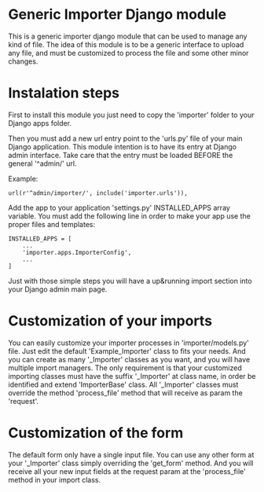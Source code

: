# Generic Importer Django module

This is a generic importer django module that can be used to
manage any kind of file. The idea of this module is to be a
generic interface to upload any file, and must be customized to
process the file and some other minor changes.

# Instalation steps

First to install this module you just need to copy the 'importer'
folder to your Django apps folder.

Then you must add a new url entry point to the 'urls.py' file
of your main Django application. This module intention is to have
its entry at Django admin interface. Take care that the entry
must be loaded BEFORE the general '^admin/' url.

Example:

    url(r'^admin/importer/', include('importer.urls')),

Add the app to your application 'settings.py' INSTALLED_APPS
array variable. You must add the following line in order to
make your app use the proper files and templates:

    INSTALLED_APPS = [
        ...
        'importer.apps.ImporterConfig',
        ...
    ]

Just with those simple steps you will have a up&running import
section into your Django admin main page.

# Customization of your imports

You can easily customize your importer processes in 'importer/models.py'
file. Just edit the default 'Example_Importer' class to fits your needs.
And you can create as many '_Importer' classes as you want, and you will
have multiple import managers.
The only requirement is that your customized importing classes must have
the suffix '_Importer' at class name, in order be identified and extend
'ImporterBase' class.
All '_Importer' classes must override the method 'process_file' method that
will receive as param the 'request'.

# Customization of the form

The default form only have a single input file. You can use any other form
at your '_Importer' class simply overriding the 'get_form' method. And you
will receive all your new input fields at the request param at the
'process_file' method in your import class.